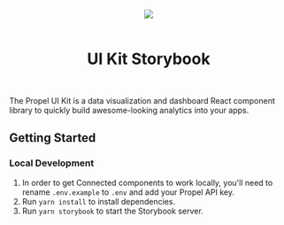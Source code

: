 <br />
<div align="center">
  <img src="public/assets/propel-logo.svg"/><br /><br />
  <h1>UI Kit Storybook</h1>
</div>
<br />

The Propel UI Kit is a data visualization and dashboard React component library to quickly build awesome-looking
analytics into your apps.

## Getting Started

### Local Development

1. In order to get Connected components to work locally, you'll need to rename `.env.example` to `.env` and add your
   Propel API key.
1. Run `yarn install` to install dependencies.
1. Run `yarn storybook` to start the Storybook server.
